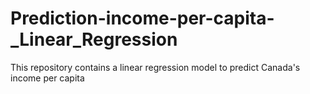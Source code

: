 # Prediction-income-per-capita-_Linear_Regression
This repository contains a linear regression model to predict Canada's income per capita
